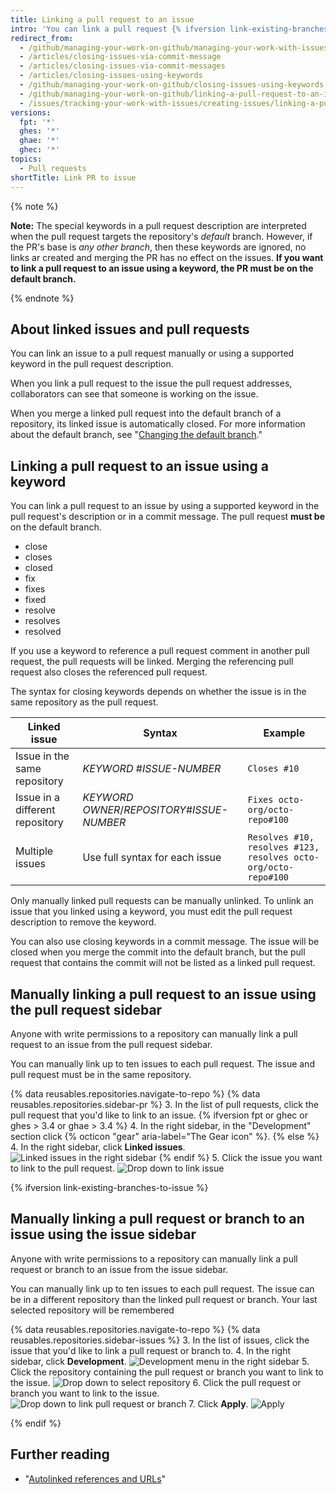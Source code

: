 ```yaml
---
title: Linking a pull request to an issue
intro: 'You can link a pull request {% ifversion link-existing-branches-to-issue %}or branch {% endif %}to an issue to show that a fix is in progress and to automatically close the issue when the pull request {% ifversion link-existing-branches-to-issue %}or branch {% endif %} is merged.'
redirect_from:
  - /github/managing-your-work-on-github/managing-your-work-with-issues-and-pull-requests/linking-a-pull-request-to-an-issue
  - /articles/closing-issues-via-commit-message
  - /articles/closing-issues-via-commit-messages
  - /articles/closing-issues-using-keywords
  - /github/managing-your-work-on-github/closing-issues-using-keywords
  - /github/managing-your-work-on-github/linking-a-pull-request-to-an-issue
  - /issues/tracking-your-work-with-issues/creating-issues/linking-a-pull-request-to-an-issue
versions:
  fpt: '*'
  ghes: '*'
  ghae: '*'
  ghec: '*'
topics:
  - Pull requests
shortTitle: Link PR to issue
---
```

{% note %}

**Note:** The special keywords in a pull request description are interpreted when the pull request targets the repository's *default* branch. However, if the PR's base is *any other branch*, then these keywords are ignored, no links ar created and merging the PR has no effect on the issues. **If you want to link a pull request to an issue using a keyword, the PR must be on the default branch.**

{% endnote %}

## About linked issues and pull requests

You can link an issue to a pull request manually or using a supported keyword in the pull request description.

When you link a pull request to the issue the pull request addresses, collaborators can see that someone is working on the issue.

When you merge a linked pull request into the default branch of a repository, its linked issue is automatically closed. For more information about the default branch, see "[Changing the default branch](/github/administering-a-repository/changing-the-default-branch)."

## Linking a pull request to an issue using a keyword

You can link a pull request to an issue by using a supported keyword in the pull request's description or in a commit message. The pull request **must be** on the default branch.

* close
* closes
* closed
* fix
* fixes
* fixed
* resolve
* resolves
* resolved

If you use a keyword to reference a pull request comment in another pull request, the pull requests will be linked. Merging the referencing pull request also closes the referenced pull request.

The syntax for closing keywords depends on whether the issue is in the same repository as the pull request.

Linked issue | Syntax | Example
--------------- | ------ | ------
Issue in the same repository | *KEYWORD* #*ISSUE-NUMBER* | `Closes #10`
Issue in a different repository | *KEYWORD* *OWNER*/*REPOSITORY*#*ISSUE-NUMBER* | `Fixes octo-org/octo-repo#100`
Multiple issues | Use full syntax for each issue | `Resolves #10, resolves #123, resolves octo-org/octo-repo#100`

Only manually linked pull requests can be manually unlinked. To unlink an issue that you linked using a keyword, you must edit the pull request description to remove the keyword.

You can also use closing keywords in a commit message. The issue will be closed when you merge the commit into the default branch, but the pull request that contains the commit will not be listed as a linked pull request.

## Manually linking a pull request to an issue using the pull request sidebar

Anyone with write permissions to a repository can manually link a pull request to an issue from the pull request sidebar.

You can manually link up to ten issues to each pull request. The issue and pull request must be in the same repository.

{% data reusables.repositories.navigate-to-repo %}
{% data reusables.repositories.sidebar-pr %}
3. In the list of pull requests, click the pull request that you'd like to link to an issue.
{% ifversion fpt or ghec or ghes > 3.4 or ghae > 3.4 %}
4. In the right sidebar, in the "Development" section click {% octicon "gear" aria-label="The Gear icon" %}.
{% else %}
4. In the right sidebar, click **Linked issues**.
  ![Linked issues in the right sidebar](/assets/images/help/pull_requests/linked-issues.png)
{% endif %}
5. Click the issue you want to link to the pull request.
  ![Drop down to link issue](/assets/images/help/pull_requests/link-issue-drop-down.png)

{% ifversion link-existing-branches-to-issue %}

## Manually linking a pull request or branch to an issue using the issue sidebar

Anyone with write permissions to a repository can manually link a pull request or branch to an issue from the issue sidebar.

You can manually link up to ten issues to each pull request. The issue can be in a different repository than the linked pull request or branch. Your last selected repository will be remembered 

{% data reusables.repositories.navigate-to-repo %}
{% data reusables.repositories.sidebar-issues %}
3. In the list of issues, click the issue that you'd like to link a pull request or branch to.
4. In the right sidebar, click **Development**.
  ![Development menu in the right sidebar](/assets/images/help/issues/development-menu.png)
5. Click the repository containing the pull request or branch you want to link to the issue.
  ![Drop down to select repository](/assets/images/help/issues/development-menu-select-repository.png)
6. Click the pull request or branch you want to link to the issue.
  ![Drop down to link pull request or branch](/assets/images/help/issues/development-menu-select-pr-or-branch.png)
7. Click **Apply**.
  ![Apply](/assets/images/help/issues/development-menu-apply.png)

{% endif %}

## Further reading

* "[Autolinked references and URLs](/articles/autolinked-references-and-urls/#issues-and-pull-requests)"
